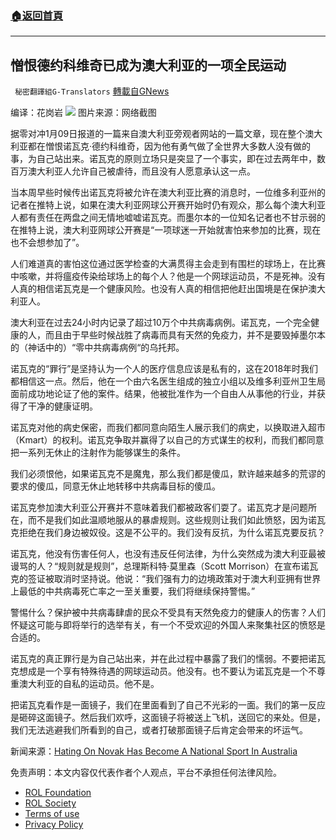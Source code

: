 ###  [:house:返回首頁](https://github.com/ourhimalayas/txt)
---


## 憎恨德约科维奇已成为澳大利亚的一项全民运动
` 秘密翻譯組G-Translators` [轉載自GNews](https://gnews.org/zh-hans/1843179/)

编译：花岗岩
![](https://assets.gnews.org/wp-content/uploads/2022/01/图片3-13.png)
图片来源：网络截图

据零对冲1月09日报道的一篇来自澳大利亚旁观者网站的一篇文章，现在整个澳大利亚都在憎恨诺瓦克·德约科维奇，因为他有勇气做了全世界大多数人没有做的事，为自己站出来。诺瓦克的原则立场只是突显了一个事实，即在过去两年中，数百万澳大利亚人允许自己被虐待，而且没有人愿意承认这一点。

当本周早些时候传出诺瓦克将被允许在澳大利亚比赛的消息时，一位维多利亚州的记者在推特上说，如果在澳大利亚网球公开赛开始时仍有观众，那么每个澳大利亚人都有责任在两盘之间无情地嘘嘘诺瓦克。而墨尔本的一位知名记者也不甘示弱的在推特上说，澳大利亚网球公开赛是“一项球迷一开始就害怕来参加的比赛，现在也不会想参加了”。

人们难道真的害怕这位通过医学检查的大满贯得主会走到有围栏的球场上，在比赛中咳嗽，并将瘟疫传染给球场上的每个人？他是一个网球运动员，不是死神。没有人真的相信诺瓦克是一个健康风险。也没有人真的相信把他赶出国境是在保护澳大利亚人。

澳大利亚在过去24小时内记录了超过10万个中共病毒病例。诺瓦克，一个完全健康的人，而且由于早些时候战胜了病毒而具有天然的免疫力，并不是要毁掉墨尔本的（神话中的）“零中共病毒病例“的乌托邦。

诺瓦克的“罪行”是坚持认为一个人的医疗信息应该是私有的，这在2018年时我们都相信这一点。然后，他在一个由六名医生组成的独立小组以及维多利亚州卫生局面前成功地论证了他的案件。结果，他被批准作为一个自由人从事他的行业，并获得了干净的健康证明。

诺瓦克对他的病史保密，而我们都同意向陌生人展示我们的病史，以换取进入超市（Kmart）的权利。诺瓦克争取并赢得了以自己的方式谋生的权利，而我们都同意把一系列无休止的注射作为能够谋生的条件。

我们必须恨他，如果诺瓦克不是魔鬼，那么我们都是傻瓜，默许越来越多的荒谬的要求的傻瓜，同意无休止地转移中共病毒目标的傻瓜。

诺瓦克参加澳大利亚公开赛并不意味着我们都被政客们耍了。诺瓦克才是问题所在，而不是我们如此温顺地服从的暴虐规则。这些规则让我们如此愤怒，因为诺瓦克拒绝在我们身边被奴役。这是不公平的。我们没有反抗，为什么诺瓦克要反抗？

诺瓦克，他没有伤害任何人，也没有违反任何法律，为什么突然成为澳大利亚最被谩骂的人？“规则就是规则”，总理斯科特·莫里森（Scott Morrison）在宣布诺瓦克的签证被取消时坚持说。他说：“我们强有力的边境政策对于澳大利亚拥有世界上最低的中共病毒死亡率之一至关重要，我们将继续保持警惕。”

警惕什么？保护被中共病毒肆虐的民众不受具有天然免疫力的健康人的伤害？人们怀疑这可能与即将举行的选举有关，有一个不受欢迎的外国人来聚集社区的愤怒是合适的。

诺瓦克的真正罪行是为自己站出来，并在此过程中暴露了我们的懦弱。不要把诺瓦克想成是一个享有特殊待遇的网球运动员。他没有。也不要认为诺瓦克是一个不尊重澳大利亚的自私的运动员。他不是。

把诺瓦克看作是一面镜子，我们在里面看到了自己不光彩的一面。我们的第一反应是砸碎这面镜子。然后我们欢呼，这面镜子将被送上飞机，送回它的来处。但是，我们无法逃避我们所看到的自己，或者打破那面镜子后肯定会带来的坏运气。

新闻来源：[Hating On Novak Has Become A National Sport In Australia](https://www.zerohedge.com/covid-19/hating-novak-has-become-national-sport-australia)

 

免责声明：本文内容仅代表作者个人观点，平台不承担任何法律风险。

- [ROL Foundation](https://rolfoundation.org/)
- [ROL Society](https://rolsociety.org/)
- [Terms of use](https://gnews.org/terms-of-use-3/)
- [Privacy Policy](https://gnews.org/privacy-policy/)
